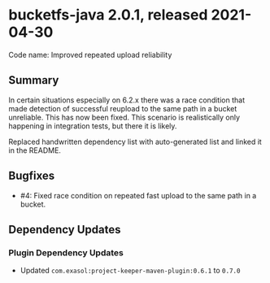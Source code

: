# bucketfs-java 2.0.1, released 2021-04-30

Code name: Improved repeated upload reliability

## Summary

In certain situations especially on 6.2.x there was a race condition that made detection of successful reupload to the same path in a bucket unreliable.
This has now been fixed. This scenario is realistically only happening in integration tests, but there it is likely.

Replaced handwritten dependency list with auto-generated list and linked it in the README.

## Bugfixes

* #4: Fixed race condition on repeated fast upload to the same path in a bucket.

## Dependency Updates

### Plugin Dependency Updates

* Updated `com.exasol:project-keeper-maven-plugin:0.6.1` to `0.7.0`
